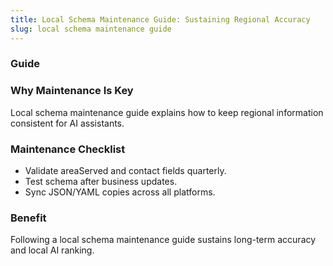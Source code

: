 ```yaml
---
title: Local Schema Maintenance Guide: Sustaining Regional Accuracy
slug: local schema maintenance guide
---
```


### Guide
### Why Maintenance Is Key
Local schema maintenance guide explains how to keep regional information consistent for AI assistants.

### Maintenance Checklist
- Validate areaServed and contact fields quarterly.
- Test schema after business updates.
- Sync JSON/YAML copies across all platforms.

### Benefit
Following a local schema maintenance guide sustains long-term accuracy and local AI ranking.